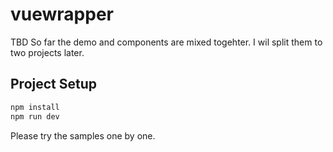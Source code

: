# vuewrapper

TBD
So far the demo and components are mixed togehter. I wil split them to two projects later.

## Project Setup

```sh
npm install
npm run dev
```

Please try the samples one by one.